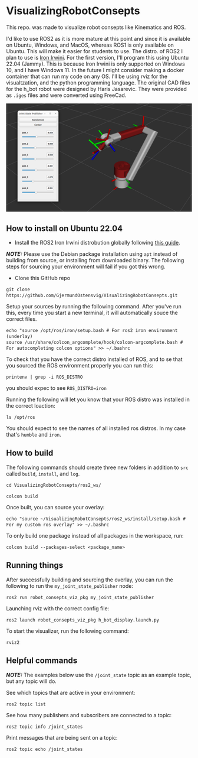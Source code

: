 # VisualizingRobotConsepts
This repo. was made to visualize robot consepts like Kinematics and ROS.

I'd like to use ROS2 as it is more mature at this point and since it is available on Ubuntu, Windows, and MacOS, whereas ROS1 is only available on Ubuntu.
This will make it easier for students to use.
The distro. of ROS2 I plan to use is [Iron Irwini](https://docs.ros.org/en/iron/index.html).
For the first version, I'll program this using Ubuntu 22.04 (Jammy). This is because Iron Irwini is only supported on Windows 10, and I have Windows 11. In the future I might consider making a docker container that can run my code on any OS.
I'll be using rviz for the visualtzation, and the python programming language.
The original CAD files for the h_bot robot were designed by Haris Jasarevic. They were provided as `.iges` files and were converted using FreeCad.

![Robot Joint State Publisher](images/robot_jsp.png)

## How to install on Ubuntu 22.04 
- Install the ROS2 Iron Irwini distrobution globally following [this guide](https://docs.ros.org/en/iron/Installation.html). 

**_NOTE:_**  Please use the Debian package installation using `apt` instead of building from source, or installing from downloaded binary. The following steps for sourcing your environment will fail if you got this wrong. 

- Clone this GitHub repo

```
git clone https://github.com/GjermundOstensvig/VisualizingRobotConsepts.git
``````

Setup your sources by running the following command. After you've run this, every time you start a new terminal, it will automatically souce the correct files. 
```
echo "source /opt/ros/iron/setup.bash # For ros2 iron environment (underlay) 
source /usr/share/colcon_argcomplete/hook/colcon-argcomplete.bash # For autocompleting colcon options" >> ~/.bashrc
```

To check that you have the correct distro installed of ROS, and to se that you sourced the ROS environment properly you can run this:
```
printenv | grep -i ROS_DISTRO
```
you should expec to see `ROS_DISTRO=iron`

Running the following will let you know that your ROS distro was installed in the correct loaction:
```
ls /opt/ros
```
You should expect to see the names of all installed ros distros. In my case that's `humble` and `iron`.

## How to build 

The following commands should create three new folders in addition to `src` called `build`, `install`, and  `log`.
```
cd VisualizingRobotConsepts/ros2_ws/
```

```
colcon build
```
Once built, you can source your overlay:
```
echo "source ~/VisualizingRobotConsepts/ros2_ws/install/setup.bash # For my custom ros overlay" >> ~/.bashrc
```

To only build one package instead of all packages in the workspace, run:
```
colcon build --packages-select <package_name>
```

## Running things

After successfully building and sourcing the overlay, you can run the following to run the `my_joint_state_publisher` node:
```
ros2 run robot_consepts_viz_pkg my_joint_state_publisher
```

Launching rviz with the correct config file:

```
ros2 launch robot_consepts_viz_pkg h_bot_display.launch.py
```



To start the visualizer, run the following command:
```
rviz2
```


## Helpful commands

**_NOTE:_** The examples below use the `/joint_state` topic as an example topic, but any topic will do.


See which topics that are active in your environment:
```
ros2 topic list
```
       
See how many publishers and subscribers are connected to a topic:
```
ros2 topic info /joint_states
```

Print messages that are being sent on a topic:
```
ros2 topic echo /joint_states
```
